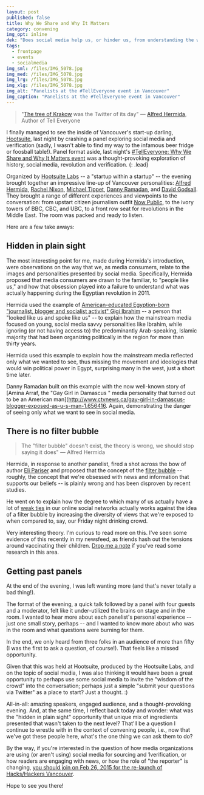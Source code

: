 ```yaml
---
layout: post
published: false
title: Why We Share and Why It Matters
category: convening
img_opt: inline
dek: "Does social media help us, or hinder us, from understanding the world?"
tags: 
  - frontpage
  - events
  - socialmedia
img_sml: /files/IMG_5078.jpg
img_med: /files/IMG_5078.jpg
img_lrg: /files/IMG_5078.jpg
img_xlg: /files/IMG_5078.jpg
img_alt: "Panelists at the #TellEveryone event in Vancouver"
img_caption: "Panelists at the #TellEveryone event in Vancouver"
---
```


> "[The tree of Krakow](https://fr.wikipedia.org/wiki/Arbre_de_Cracovie) was the Twitter of its day"
> &mdash; [Alfred Hermida](http://alfredhermida.com/), Author of Tell Everyone

I finally managed to see the inside of Vancouver's start-up darling, [Hootsuite](http://hootsuite.com), last night by crashing a panel exploring social media and verification (sadly, I wasn't able to find my way to the infamous beer fridge or foosball table!). Panel format aside, last night's [#TellEveryone: Why We Share and Why It Matters event](https://www.eventbrite.com/e/telleveryone-why-we-share-and-why-it-matters-with-alfred-hermida-tickets-15546590270) was a thought-provoking exploration of history, social media, revolution and verification. 
{: .lead}

Organized by [Hootsuite Labs](https://hootsuite.com/about/press-releases/hootsuite-labs) -- a "startup within a startup" -- the evening brought together an impressive line-up of Vancouver personalities: [Alfred Hermida](http://alfredhermida.com/), [Rachel Nixon](https://twitter.com/rachelnixon), [Michael Tippet](https://twitter.com/mtippett), [Danny Ramadan](https://twitter.com/dannyseesit), and [David Godsall](https://twitter.com/dgodsall). They brought a range of different experiences and viewpoints to the conversation: from upstart citizen journalism outfit [Now Public](https://en.wikipedia.org/wiki/NowPublic), to the ivory towers of BBC, CBC, and UBC, to a front row seat for revolutions in the Middle East. The room was packed and ready to listen.

Here are a few take aways:

## Hidden in plain sight

The most interesting point for me, made during Hermida's introduction, were observations on the way that we, as media consumers, relate to the images and personalities presented by social media. Specifically, Hermida proposed that media consumers are drawn to the familiar, to "people like us," and how that obsession played into a failure to understand what was actually happening during the Egyptian revolution in 2011.

Hermida used the example of [American-educated Egyption-born "journalist, blogger and socialist activist" Gigi Ibrahim](https://en.wikipedia.org/wiki/Gihan_Ibrahim) -- a person that "looked like us and spoke like us" -- to explain how the mainstream media focused on young, social media savvy personalities like Ibrahim, while ignoring (or not having access to) the predominantly Arab-speaking, Islamic majority that had been organizing politically in the region for more than thirty years. 

Hermida used this example to explain how the mainstream media reflected only what we wanted to see, thus missing the movement and ideologies that would win political power in Egypt, surprising many in the west, just a short time later.

Danny Ramadan built on this example with the now well-known story of [Amina Arraf, the "Gay Girl in Damascus
" media personality that turned out to be an American man](http://www.ctvnews.ca/gay-girl-in-damascus-blogger-exposed-as-u-s-man-1.656416. Again, demonstrating the danger of seeing only what we want to see in social media.

## There is no filter bubble

> The "filter bubble" doesn't exist, the theory is wrong, we should stop saying it does"
> &mdash; Alfred Hermida

Hermida, in response to another panelist, fired a shot across the bow of author [Eli Pariser](http://www.thefilterbubble.com/) and proposed that the concept of the [filter bubble](https://en.wikipedia.org/wiki/Filter_bubble) -- roughly, the concept that we're obsessed with news and information that supports our beliefs -- is plainly wrong and has been disproven by recent studies. 

He went on to explain how the degree to which many of us actually have a lot of [weak ties](https://en.wikipedia.org/wiki/Social_network_analysis) in our online social networks actually works against the idea of a filter bubble by increasing the diversity of views that we're exposed to when compared to, say, our Friday night drinking crowd.

Very interesting theory. I'm curious to read more on this. I've seen some evidence of this recently in my newsfeed, as friends hash out the tensions around vaccinating their children. [Drop me a note](http://twitter.com/phillipadsmith) if you've read some research in this area.

## Getting past panels

At the end of the evening, I was left wanting more (and that's never totally a bad thing!). 

The format of the evening, a quick talk followed by a panel with four guests and a moderator, felt like it under-utilized the brains on stage and in the room. I wanted to hear more about each panelist's personal experience -- just one small story,  perhaps -- and I wanted to know more about who was in the room and what questions were burning for them.

In the end, we only heard from three folks in an audience of more than fifty (I was the first to ask a question, of course!). That feels like a missed opportunity. 

Given that this was held at Hootsuite, produced by the Hootsuite Labs, and on the topic of social media, I was also thinking it would have been a great opportunity to perhaps use some social media to invite the "wisdom of the crowd" into the conversation; perhaps just a simple "submit your questions via Twitter" as a place to start? Just a thought. :)

All-in-all: amazing speakers, engaged audience, and a thought-provoking evening. And, at the same time, I reflect back today and wonder: what was the "hidden in plain sight" opportunity that unique mix of ingredients presented that wasn't taken to the next level? That'll be a question I continue to wrestle with in the context of convening people, i.e., now that we've got these people here, what's the one thing we can ask them to do?

By the way, if you're interested in the question of how media organizations are using (or aren't using) social media for sourcing and 1verification, or how readers are engaging with news, or how the role of "the reporter" is changing, [you should join on Feb 26, 2015 for the re-launch of Hacks/Hackers Vancouver](http://www.meetup.com/HacksHackersVancouver/events/220358780/). 

Hope to see you there!
